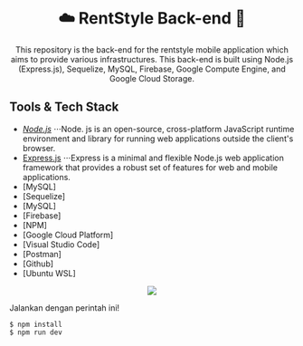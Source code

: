 <h1 align="center">☁️ RentStyle Back-end 🚀</h1>
<p align="center">This repository is the back-end for the rentstyle mobile application which aims to provide various infrastructures. This back-end is built using Node.js (Express.js), Sequelize, MySQL, Firebase, Google Compute Engine, and Google Cloud Storage.</p>

## Tools & Tech Stack
- [*Node.js*](https://nodejs.org/en)
⋅⋅⋅Node. js is an open-source, cross-platform JavaScript runtime environment and library for running web applications outside the client's browser.
- [Express.js](https://expressjs.com/) 
⋅⋅⋅Express is a minimal and flexible Node.js web application framework that provides a robust set of features for web and mobile applications. 
- [MySQL]
- [Sequelize]
- [MySQL]
- [Firebase]
- [NPM]
- [Google Cloud Platform]
- [Visual Studio Code]
- [Postman]
- [Github]
- [Ubuntu WSL]

<p align="center">
  <a href="https://skillicons.dev">
    <img src="https://skillicons.dev/icons?i=nodejs,express,mysql,sequelize,firebase,npm,gcp,vscode,postman,github,ubuntu" />
  </a>
</p>

Jalankan dengan perintah ini!
```
$ npm install
$ npm run dev
```
